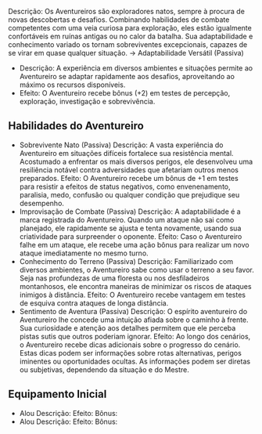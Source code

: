 Descrição:
Os Aventureiros são exploradores natos, sempre à procura de novas descobertas e desafios. Combinando habilidades de combate competentes com uma veia curiosa para exploração, eles estão igualmente confortáveis em ruínas antigas ou no calor da batalha. Sua adaptabilidade e conhecimento variado os tornam sobreviventes excepcionais, capazes de se virar em quase qualquer situação.
-> Adaptabilidade Versátil (Passiva)
- Descrição: A experiência em diversos ambientes e situações permite ao Aventureiro se adaptar rapidamente aos desafios, aproveitando ao máximo os recursos disponíveis.
- Efeito: O Aventureiro recebe bônus (+2) em testes de percepção, exploração, investigação e sobrevivência.
## Habilidades do Aventureiro
- Sobrevivente Nato (Passiva)
	Descrição: A vasta experiência do Aventureiro em situações difíceis fortalece sua resistência mental. Acostumado a enfrentar os mais diversos perigos, ele desenvolveu uma resiliência notável contra adversidades que afetariam outros menos preparados.
	Efeito: O Aventureiro recebe um bônus de +1 em testes para resistir a efeitos de status negativos, como envenenamento, paralisia, medo, confusão ou qualquer condição que prejudique seu desempenho.
- Improvisação de Combate (Passiva)
	Descrição: A adaptabilidade é a marca registrada do Aventureiro. Quando um ataque não sai como planejado, ele rapidamente se ajusta e tenta novamente, usando sua criatividade para surpreender o oponente.
	Efeito: Caso o Aventureiro falhe em um ataque, ele recebe uma ação bônus para realizar um novo ataque imediatamente no mesmo turno.
- Conhecimento do Terreno (Passiva)
	Descrição: Familiarizado com diversos ambientes, o Aventureiro sabe como usar o terreno a seu favor. Seja nas profundezas de uma floresta ou nos desfiladeiros montanhosos, ele encontra maneiras de minimizar os riscos de ataques inimigos à distância.
	Efeito: O Aventureiro recebe vantagem em testes de esquiva contra ataques de longa distância.
- Sentimento de Aventura (Passiva)
	Descrição: O espírito aventureiro do Aventureiro lhe concede uma intuição afiada sobre o caminho à frente. Sua curiosidade e atenção aos detalhes permitem que ele perceba pistas sutis que outros poderiam ignorar.
	Efeito: Ao longo dos cenários, o Aventureiro recebe dicas adicionais sobre o progresso do cenário. Estas dicas podem ser informações sobre rotas alternativas, perigos iminentes ou oportunidades ocultas. As informações podem ser diretas ou subjetivas, dependendo da situação e do Mestre.
## Equipamento Inicial
- Alou
	Descrição:
	Efeito:
	Bônus:
- Alou
	Descrição:
	Efeito:
	Bônus:
